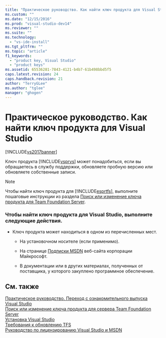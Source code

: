 ```yaml
---
title: "Практическое руководство. Как найти ключ продукта для Visual Studio | Microsoft Docs"
ms.custom: ""
ms.date: "12/15/2016"
ms.prod: "visual-studio-dev14"
ms.reviewer: ""
ms.suite: ""
ms.technology: 
  - "vs-ide-install"
ms.tgt_pltfrm: ""
ms.topic: "article"
f1_keywords: 
  - "product key, Visual Studio"
  - "product keys"
ms.assetid: 65536281-7843-4121-b4b7-61b498bbd5f5
caps.latest.revision: 24
caps.handback.revision: 21
author: "TerryGLee"
ms.author: "tglee"
manager: "ghogen"
---
```

# Практическое руководство. Как найти ключ продукта для Visual Studio
[!INCLUDE[vs2017banner](../code-quality/includes/vs2017banner.md)]

Ключ продукта [!INCLUDE[vsprvs](../code-quality/includes/vsprvs_md.md)] может понадобиться, если вы обращаетесь в службу поддержки, обновляете пробную версию или обновляете собственные записи.  
  
> [!NOTE]
>  Чтобы найти ключ продукта для [!INCLUDE[esprtfs](../code-quality/includes/esprtfs_md.md)], выполните пошаговые инструкции из раздела [Поиск или изменение ключа продукта для Team Foundation Server](../Topic/Locate%20or%20Change%20the%20Product%20Key%20for%20Team%20Foundation%20Server.md).  
  
### Чтобы найти ключ продукта для Visual Studio, выполните следующие действия.  
  
-   Ключ продукта может находиться в одном из перечисленных мест.  
  
    -   На установочном носителе \(если применимо\).  
  
    -   На странице [Подписки MSDN](http://go.microsoft.com/fwlink/?LinkId=206363) веб\-сайта корпорации Майкрософт.  
  
    -   В документации или в других материалах, полученных от поставщика, у которого закуплено программное обеспечение.  
  
## См. также  
 [Практическое руководство. Переход с ознакомительного выпуска Visual Studio](../install/how-to-upgrade-from-a-trial-edition-of-visual-studio.md)   
 [Поиск или изменение ключа продукта для сервера Team Foundation Server](../Topic/Locate%20or%20Change%20the%20Product%20Key%20for%20Team%20Foundation%20Server.md)   
 [Установка Visual Studio](../Topic/Installing%20Visual%20Studio%202015.md)   
 [Требования к обновлению TFS](../Topic/TFS%20upgrade%20requirements.md)   
 [Руководство по лицензированию Visual Studio и MSDN](http://go.microsoft.com/fwlink/?LinkId=191417)